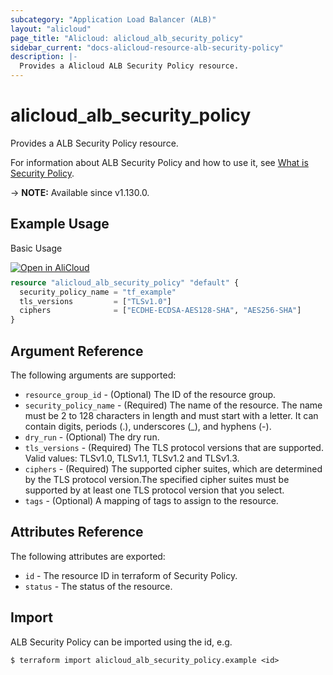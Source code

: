 ```yaml
---
subcategory: "Application Load Balancer (ALB)"
layout: "alicloud"
page_title: "Alicloud: alicloud_alb_security_policy"
sidebar_current: "docs-alicloud-resource-alb-security-policy"
description: |-
  Provides a Alicloud ALB Security Policy resource.
---
```


# alicloud_alb_security_policy

Provides a ALB Security Policy resource.

For information about ALB Security Policy and how to use it, see [What is Security Policy](https://www.alibabacloud.com/help/en/slb/application-load-balancer/developer-reference/api-alb-2020-06-16-createsecuritypolicy).

-> **NOTE:** Available since v1.130.0.

## Example Usage

Basic Usage

<div style="display: block;margin-bottom: 40px;"><div class="oics-button" style="float: right;position: absolute;margin-bottom: 10px;">
  <a href="https://api.aliyun.com/terraform?resource=alicloud_alb_security_policy&exampleId=bd72c280-b973-e348-4cf6-f3af2cbf9ea1f8c1dff8&activeTab=example&spm=docs.r.alb_security_policy.0.bd72c280b9&intl_lang=EN_US" target="_blank">
    <img alt="Open in AliCloud" src="https://img.alicdn.com/imgextra/i1/O1CN01hjjqXv1uYUlY56FyX_!!6000000006049-55-tps-254-36.svg" style="max-height: 44px; max-width: 100%;">
  </a>
</div></div>

```terraform
resource "alicloud_alb_security_policy" "default" {
  security_policy_name = "tf_example"
  tls_versions         = ["TLSv1.0"]
  ciphers              = ["ECDHE-ECDSA-AES128-SHA", "AES256-SHA"]
}
```

## Argument Reference

The following arguments are supported:

* `resource_group_id` - (Optional) The ID of the resource group.
* `security_policy_name` - (Required) The name of the resource. The name must be 2 to 128 characters in length and must start with a letter. It can contain digits, periods (.), underscores (_), and hyphens (-).
* `dry_run` - (Optional) The dry run.
* `tls_versions` - (Required) The TLS protocol versions that are supported. Valid values: TLSv1.0, TLSv1.1, TLSv1.2 and TLSv1.3.
* `ciphers` - (Required) The supported cipher suites, which are determined by the TLS protocol version.The specified cipher suites must be supported by at least one TLS protocol version that you select. 
* `tags` - (Optional) A mapping of tags to assign to the resource.
## Attributes Reference

The following attributes are exported:

* `id` - The resource ID in terraform of Security Policy.
* `status` - The status of the resource.

## Import

ALB Security Policy can be imported using the id, e.g.

```shell
$ terraform import alicloud_alb_security_policy.example <id>
```
